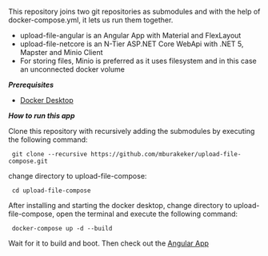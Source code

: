 This repository joins two git repositories as submodules and with the help of docker-compose.yml, it lets us run them together.
- upload-file-angular is an Angular App with Material and FlexLayout
- upload-file-netcore is an N-Tier ASP.NET Core WebApi with .NET 5, Mapster and Minio Client
- For storing files, Minio is preferred as it uses filesystem and in this case an unconnected docker volume

***Prerequisites***
- [Docker Desktop](https://www.docker.com/products/docker-desktop)

***How to run this app***

Clone this repository with recursively adding the submodules by executing the following command:

 
     git clone --recursive https://github.com/mburakeker/upload-file-compose.git

change directory to upload-file-compose:

     cd upload-file-compose

After installing and starting the docker desktop, change directory to upload-file-compose, open the terminal and execute the following command:


     docker-compose up -d --build

Wait for it to build and boot. 
Then check out the [Angular App](http://localhost:80)
